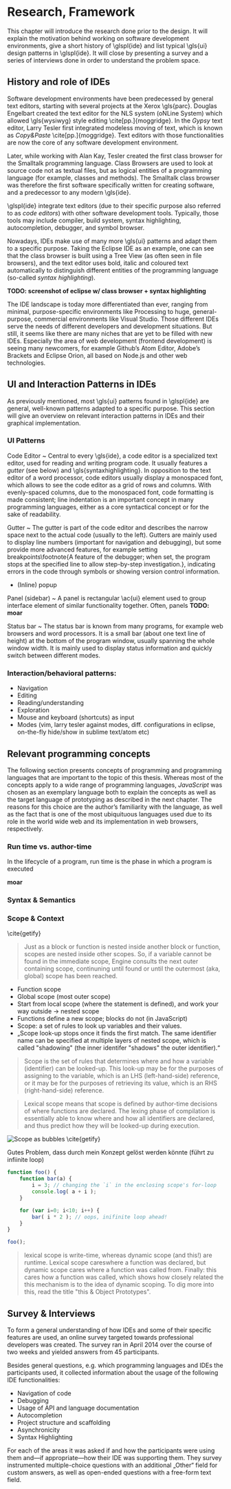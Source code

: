 # Research, Framework

This chapter will introduce the research done prior to the design. It will explain the motivation behind working on software development environments, give a short history of \glspl{ide} and list typical \gls{ui} design patterns in \glspl{ide}. It will close by presenting a survey and a series of interviews done in order to understand the problem space.

## History and role of IDEs

Software development environments have been predecessed by general text editors, starting with several projects at the Xerox \gls{parc}. Douglas Engelbart created the text editor for the NLS system (oNLine System) which allowed \gls{wysiwyg} style editing \cite[pp.]{moggridge}. In the *Gypsy* text editor, Larry Tesler first integrated modeless moving of text, which is known as *Copy&Paste* \cite[pp.]{moggridge}. Text editors with those functionalities are now the core of any software development environment.

Later, while working with Alan Kay, Tesler created the first class browser for the Smalltalk programming language. Class Browsers are used to look at source code not as textual files, but as logical entities of a programming language (for example, classes and methods). The Smalltalk class browser was therefore the first software specifically written for creating software, and a predecessor to any modern \gls{ide}.

\glspl{ide} integrate text editors (due to their specific purpose also referred to as *code editors*) with other software development tools. Typically, those tools may include compiler, build system, syntax highlighting, autocompletion, debugger, and symbol browser.

Nowadays, IDEs make use of many more \gls{ui} patterns and adapt them to a specific purpose. Taking the Eclipse IDE as an example, one can see that the class browser is built using a Tree View (as often seen in file browsers), and the text editor uses bold, italic and coloured text automatically to distinguish different entities of the programming language (so-called *syntax highlighting*).

**TODO: screenshot of eclipse w/ class browser + syntax highlighting**

The IDE landscape is today more differentiated than ever, ranging from minimal, purpose-specific environments like Processing to huge, general-purpose, commercial environments like Visual Studio. Those different IDEs serve the needs of different developers and development situations. But still, it seems like there are many niches that are yet to be filled with new IDEs. Especially the area of web development (frontend development) is seeing many newcomers, for example Github’s Atom Editor, Adobe’s Brackets and Eclipse Orion, all based on Node.js and other web technologies.


## UI and Interaction Patterns in IDEs

As previously mentioned, most \gls{ui} patterns found in \glspl{ide} are general, well-known patterns adapted to a specific purpose. This section will give an overview on relevant interaction patterns in IDEs and their graphical implementation.

### UI Patterns

Code Editor
  ~ Central to every \gls{ide}, a code editor is a specialized text editor, used for reading and writing program code. It usually features a *gutter* (see below) and \gls{syntaxhighlighting}. In opposition to the text editor of a word processor, code editors usually display a monospaced font, which allows to see the code editor as a grid of rows and columns. With evenly-spaced columns, due to the monospaced font, code formatting is made consistent; line indentation is an important concept in many programming languages, either as a core syntactical concept or for the sake of readability.

Gutter
  ~ The gutter is part of the code editor and describes the narrow space next to the actual code (usually to the left). Gutters are mainly used to display line numbers (important for navigation and debugging), but some provide more advanced features, for example setting breakpoints\footnote{A feature of the debugger; when set, the program stops at the specified line to allow step-by-step investigation.}, indicating errors in the code through symbols or showing version control information.

- (Inline) popup

Panel (sidebar)
  ~ A panel is rectangular \ac{ui} element used to group interface element of similar functionality together. Often, panels **TODO: moar**

Status bar
  ~ The status bar is known from many programs, for example web browsers and word processors. It is a small bar (about one text line of height) at the bottom of the program window, usually spanning the whole window width. It is mainly used to display status information and quickly switch between different modes.

### Interaction/behavioral patterns:

- Navigation
- Editing
- Reading/understanding
- Exploration
- Mouse and keyboard (shortcuts) as input
- Modes (vim, larry tesler against modes, diff. configurations in eclipse, on-the-fly hide/show in sublime text/atom etc)


## Relevant programming concepts

The following section presents concepts of programming and programming languages that are important to the topic of this thesis. Whereas most of the concepts apply to a wide range of programming languages, *JavaScript* was chosen as an exemplary language both to explain the concepts as well as the target language of prototyping as described in the next chapter. The reasons for this choice are the author’s familiarity with the language, as well as the fact that is one of the most ubiquituous languages used due to its role in the world wide web and its implementation in web browsers, respectively.

### Run time vs. author-time

In the lifecycle of a program, run time is the phase in which a program is executed

**moar**

### Syntax & Semantics



### Scope & Context

\cite{getify}

> Just as a block or function is nested inside another block or function, scopes are nested inside other scopes. So, if a variable cannot be found in the immediate scope, Engine consults the next outer containing scope, continuning until found or until the outermost (aka, global) scope has been reached.

- Function scope
- Global scope (most outer scope)
- Start from local scope (where the statement is defined), and work your way outside -> nested scope
- Functions define a new scope; blocks do not (in JavaScript)
- Scope: a set of rules to look up variables and their values.
- „Scope look-up stops once it finds the first match. The same identifier name can be specified at multiple layers of nested scope, which is called "shadowing" (the inner identifer "shadows" the outer identifier).“

> Scope is the set of rules that determines where and how a variable (identifier) can be looked-up. This look-up may be for the purposes of assigning to the variable, which is an LHS (left-hand-side) reference, or it may be for the purposes of retrieving its value, which is an RHS (right-hand-side) reference.

> Lexical scope means that scope is defined by author-time decisions of where functions are declared. The lexing phase of compilation is essentially able to know where and how all identifiers are declared, and thus predict how they will be looked-up during execution.

![Scope as bubbles \cite{getify}](fig2.png)

Gutes Problem, dass durch mein Konzept gelöst werden könnte (führt zu infiinite loop)

```js
function foo() {
    function bar(a) {
        i = 3; // changing the `i` in the enclosing scope's for-loop
        console.log( a + i );
    }

    for (var i=0; i<10; i++) {
        bar( i * 2 ); // oops, inifinite loop ahead!
    }
}

foo();
```

>  lexical scope is write-time, whereas dynamic scope (and this!) are runtime. Lexical scope careswhere a function was declared, but dynamic scope cares where a function was called from. Finally: this cares how a function was called, which shows how closely related the this mechanism is to the idea of dynamic scoping. To dig more into this, read the title "this & Object Prototypes".

## Survey & Interviews

To form a general understanding of how IDEs and some of their specific features are used, an online survey targeted towards professional developers was created. The survey ran in April 2014 over the course of two weeks and yielded answers from 45 participants.

Besides general questions, e.g. which programming languages and IDEs the participants used, it collected information about the usage of the following IDE functionalities:

* Navigation of code
* Debugging
* Usage of API and language documentation
* Autocompletion
* Project structure and scaffolding
* Asynchronicity
* Syntax Highlighting

For each of the areas it was asked if and how the participants were using them and—if appropriate—how their IDE was supporting them. They survey instrumented multiple-choice questions with an additional „Other“ field for custom answers, as well as open-ended questions with a free-form text field.

